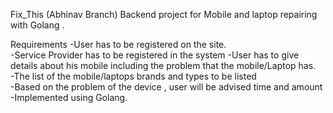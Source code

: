 Fix_This (Abhinav Branch)
Backend project for Mobile and laptop repairing with Golang .

Requirements
-User has to be registered on the site.\
-Service Provider has to be registered in the system
-User has to give details about his mobile including the problem that the mobile/Laptop has.\
-The list of the mobile/laptops brands and types to be listed\
-Based on the problem of the device , user will be advised time and amount\
-Implemented using Golang.